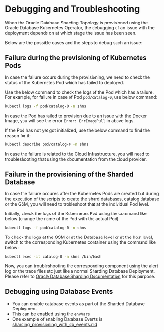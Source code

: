 # Debugging and Troubleshooting

When the Oracle Database Sharding Topology is provisioned using the Oracle Database Kubernetes Operator, the debugging of an issue with the deployment depends on at which stage the issue has been seen.

Below are the possible cases and the steps to debug such an issue:

## Failure during the provisioning of Kubernetes Pods

In case the failure occurs during the provisioning, we need to check the status of the Kubernetes Pod which has failed to deployed.

Use the below command to check the logs of the Pod which has a failure. For example, for failure in case of Pod `pod/catalog-0`, use below command:

```sh
kubectl logs -f pod/catalog-0 -n shns
```

In case the Pod has failed to provision due to an issue with the Docker Image, you will see the error `Error: ErrImagePull` in above logs.

If the Pod has not yet got initialized, use the below command to find the reason for it:

```sh
kubectl describe pod/catalog-0 -n shns
```

In case the failure is related to the Cloud Infrastructure, you will need to troubleshooting that using the documentation from the cloud provider.

## Failure in the provisioning of the Sharded Database

In case the failure occures after the Kubernetes Pods are created but during the execution of the scripts to create the shard databases, catalog database or the GSM, you will need to trobleshoot that at the individual Pod level.

Initially, check the logs of the Kubernetes Pod using the command like below (change the name of the Pod with the actual Pod)

```sh
kubectl logs -f pod/catalog-0 -n shns
```

To check the logs at the GSM or at the Database level or at the host level, switch to the corresponding Kubernetes container using the command like below:

```sh
kubectl exec -it catalog-0 -n shns /bin/bash
```

Now, you can troubleshooting the corresponding component using the alert log or the trace files etc just like a normal Sharding Database Deployment. Please refer to [Oracle Database Sharding Documentation](https://docs.oracle.com/en/database/oracle/oracle-database/19/shard/sharding-troubleshooting.html#GUID-629262E5-7910-4690-A726-A565C59BA73E) for this purpose.


## Debugging using Database Events 

* You can enable database events as part of the Sharded Database Deployment
* This can be enabled using the `envVars` 
* One example of enabling Database Events is [sharding_provisioning_with_db_events.md](./debugging/sharding_provisioning_with_db_events.md)